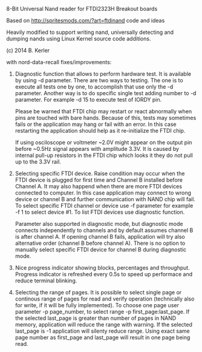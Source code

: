 8-Bit Universal Nand reader for FTDI2323H Breakout boards

Based on http://spritesmods.com/?art=ftdinand code and ideas

Heavily modified to support writing nand, universally detecting and dumping nands
using Linux Kernel source code additions.

(c) 2014 B. Kerler <info AT revskills.de>

with nord-data-recall fixes/improvements:
1. Diagnostic function that allows to perform hardware test. It is available by using -d parameter.
   There are two ways to testing. The one is to execute all tests one by one, to accomplish that
   use only the -d parameter. Another way is to do specific single test adding number to -d parameter. 
   For example -d 15 to execute test of IORDY pin.
   
   Please be warned that FTDI chip may restart or react abnormally when pins are touched with bare hands.
   Because of this, tests may sometimes fails or the application may hang or fail with an error.
   In this case restarting the application should help as it re-initialize the FTDI chip.
   
   If using osciloscope or voltmeter ~2.0V might appear on the output pin before ~0.5Hz signal appears
   with amplitude 3.3V. It is caused by internal pull-up resistors in the FTDI chip which looks it they 
   do not pull up to the 3.3V rail.
   
2. Selecting specific FTDI device. Raise condition may occur when the FTDI device is plugged for first
   time and Channel B installed before Channel A. It may also happend when there are more FTDI 
   devices connected to computer. In this case application may connect to wrong device or channel B
   and further communication with NAND chip will fail. To select specific FTDI channel or device use -f
   parameter for example -f 1 to select device #1. To list FTDI devices use diagnostic function.
   
   Parameter also supported in diagnostic mode, but diagnostic mode connects independently to channels
   and by default assumes channel B is after channel A. If opening channel B fails, application will
   try also alternative order (channel B before channel A). There is no option to manually select specific
   FTDI device for channel B during diagnostic mode.
   
3. Nice progress indicator showing blocks, percentages and throughput. Progress indicator
   is refreshed every 0.5s to speed up performace and reduce terminal blinking.
   
4. Selecting the range of pages. It is possible to select single page or continous range of pages for read
   and verify operation (technically also for write, if it will be fully implemented). To choose one page
   user parameter -p page_number, to select range -p first_page:last_page. If the selected last_page is
   greater than number of pages in NAND memory, application will reduce the range with warning. If the
   selected last_page is -1 application will silenty reduce range. Using exact same page number as
   first_page and last_page will result in one page being read.
